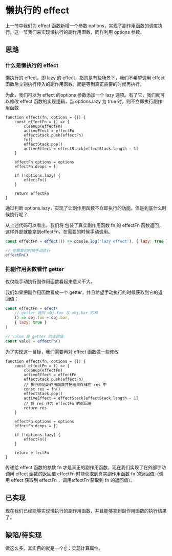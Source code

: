 # 懒执行的 effect
上一节中我们为 effect 函数新增一个参数 options，实现了副作用函数的调度执行。这一节我们来实现懒执行的副作用函数，同样利用 options 参数。

## 思路
### 什么是懒执行的 effect
懒执行的 effect，即 lazy 的 effect，指的是有些场景下，我们不希望调用 effect 函数后立刻执行传入的副作用函数，而是等到真正需要的时候再执行。

为此，我们可以为 effect 的options 参数添加一个 lazy 选项。有了它，我们就可以修改 effect 函数的实现逻辑，当 options.lazy 为 true 时，则不立即执行副作用函数
```js{14-18}
function effect(fn, options = {}) {
    const effectFn = () => {
        cleanup(effectFn)
        activeEfect = effectFn
        effectStack.push(effectFn)
        fn()
        effectStack.pop()
        activeEffect = effectStack[effectStack.length - 1]
    }

    effectFn.options = options
    effectFn.deops = []

    if (!options.lazy) {
        effectFn()
    }

    return effectFn
}
```
通过判断 options.lazy，实现了让副作用函数不立即执行的功能。但是到底什么时候执行呢？

从上述代码可以看出，我们将 包装了真实副作用函数 fn 的 effectFn 函数返回，这样外部就能拿到effectFn，在需要的时候手动调用。
```js
const effectFn = effect(() => cosole.log('lazy effect'), { lazy: true })

// 在需要的时候手动执行
effectFn()
```
### 把副作用函数看作 getter
仅仅能手动执行副作用函数看起来意义不大。

我们如果把副作用函数看成一个 getter，并且希望手动执行的时候获取到它的返回值：
```js
const effectFn = efect(
    // getter 返回 obj.foo 与 obj.bar 的和
    () => obj.foo + obj.bar,
    { lazy: true }
)

// value 是 getter 的返回值
const value = effectFn()
```

为了实现这一目标，我们需要再对 effect 函数做一些修改
```js{6-7,10-11}
function effect(fn, options = {}) {
    const effectFn = () => {
        cleanup(effectFn)
        activeEffect = effectFn
        effectStack.push(effectFn)
        // 执行原始副作用函数并把结果存储在 res 中
        const res = fn()
        effectStack.pop()
        activeEffect = effectStack[effectStack.length - 1]
        // 将 res 作为 effectFn 的返回值
        return res
    }

    effectFn.options = options
    effectFn.deops = []

    if (!options.lazy) {
        effectFn()
    }

    return effectFn
}
```
传递给 effect 函数的参数 fn 才是真正的副作用函数。现在我们实现了在外部手动调用 effect 函数的返回值 effectFn 时能获取到真实副作用函数 fn 的返回值（调用 effect 获取到 effectFn ，调用effectFn 获取到 fn 的返回值）。

## 已实现
现在我们已经能够实现懒执行的副作用函数，并且能够拿到副作用函数的执行结果了。

## 缺陷/待实现
做这么多，其实目的就是一个☝️：实现计算属性。